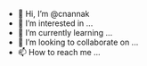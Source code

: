 - 👋 Hi, I’m @cnannak
- 👀 I’m interested in ...
- 🌱 I’m currently learning ...
- 💞️ I’m looking to collaborate on ...
- 📫 How to reach me ...

<!---
cnannak/cnannak is a ✨ special ✨ repository because its `README.md` (this file) appears on your GitHub profile.
You can click the Preview link to take a look at your changes.
--->
